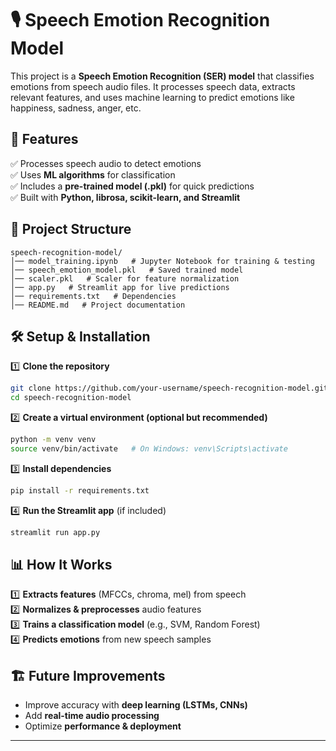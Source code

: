 # 🎙️ Speech Emotion Recognition Model  

This project is a **Speech Emotion Recognition (SER) model** that classifies emotions from speech audio files. It processes speech data, extracts relevant features, and uses machine learning to predict emotions like happiness, sadness, anger, etc.  

## 🚀 Features  
✅ Processes speech audio to detect emotions  
✅ Uses **ML algorithms** for classification  
✅ Includes a **pre-trained model (.pkl)** for quick predictions  
✅ Built with **Python, librosa, scikit-learn, and Streamlit**  

## 📂 Project Structure  
```
speech-recognition-model/
│── model_training.ipynb   # Jupyter Notebook for training & testing  
│── speech_emotion_model.pkl   # Saved trained model  
│── scaler.pkl   # Scaler for feature normalization  
│── app.py   # Streamlit app for live predictions  
│── requirements.txt   # Dependencies  
│── README.md   # Project documentation  
```

## 🛠️ Setup & Installation  
1️⃣ **Clone the repository**  
```bash
git clone https://github.com/your-username/speech-recognition-model.git
cd speech-recognition-model
```
2️⃣ **Create a virtual environment (optional but recommended)**  
```bash
python -m venv venv
source venv/bin/activate   # On Windows: venv\Scripts\activate
```
3️⃣ **Install dependencies**  
```bash
pip install -r requirements.txt
```
4️⃣ **Run the Streamlit app** (if included)  
```bash
streamlit run app.py
```

## 📊 How It Works  
1️⃣ **Extracts features** (MFCCs, chroma, mel) from speech  
2️⃣ **Normalizes & preprocesses** audio features  
3️⃣ **Trains a classification model** (e.g., SVM, Random Forest)  
4️⃣ **Predicts emotions** from new speech samples  

## 🏗️ Future Improvements  
- Improve accuracy with **deep learning (LSTMs, CNNs)**
- Add **real-time audio processing**
- Optimize **performance & deployment**

---
